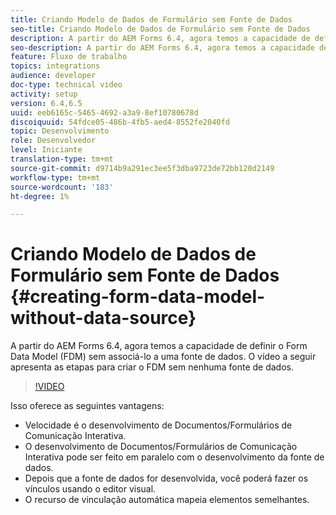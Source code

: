 ```yaml
---
title: Criando Modelo de Dados de Formulário sem Fonte de Dados
seo-title: Criando Modelo de Dados de Formulário sem Fonte de Dados
description: A partir do AEM Forms 6.4, agora temos a capacidade de definir o Form Data Model (FDM) sem associá-lo a uma fonte de dados. O vídeo a seguir apresenta as etapas para criar o FDM sem nenhuma fonte de dados.
seo-description: A partir do AEM Forms 6.4, agora temos a capacidade de definir o Form Data Model (FDM) sem associá-lo a uma fonte de dados. O vídeo a seguir apresenta as etapas para criar o FDM sem nenhuma fonte de dados.
feature: Fluxo de trabalho
topics: integrations
audience: developer
doc-type: technical video
activity: setup
version: 6.4,6.5
uuid: eeb6165c-5465-4692-a3a9-8ef10780678d
discoiquuid: 54fdce05-486b-4fb5-aed4-8552fe2040fd
topic: Desenvolvimento
role: Desenvolvedor
level: Iniciante
translation-type: tm+mt
source-git-commit: d9714b9a291ec3ee5f3dba9723de72bb120d2149
workflow-type: tm+mt
source-wordcount: '183'
ht-degree: 1%

---
```



# Criando Modelo de Dados de Formulário sem Fonte de Dados {#creating-form-data-model-without-data-source}

A partir do AEM Forms 6.4, agora temos a capacidade de definir o Form Data Model (FDM) sem associá-lo a uma fonte de dados. O vídeo a seguir apresenta as etapas para criar o FDM sem nenhuma fonte de dados.

>[!VIDEO](https://video.tv.adobe.com/v/21414/?quality=9&learn=on)

Isso oferece as seguintes vantagens:

* Velocidade é o desenvolvimento de Documentos/Formulários de Comunicação Interativa.
* O desenvolvimento de Documentos/Formulários de Comunicação Interativa pode ser feito em paralelo com o desenvolvimento da fonte de dados.
* Depois que a fonte de dados for desenvolvida, você poderá fazer os vínculos usando o editor visual.
* O recurso de vinculação automática mapeia elementos semelhantes.

